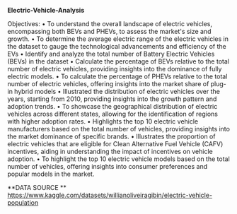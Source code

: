 **Electric-Vehicle-Analysis**

Objectives:
•	To understand the overall landscape of electric vehicles, encompassing both BEVs and PHEVs, to assess the market's size and growth.
•	To determine the average electric range of the electric vehicles in the dataset to gauge the technological advancements and efficiency of the EVs
•	Identify and analyze the total number of Battery Electric Vehicles (BEVs) in the dataset
•	Calculate the percentage of BEVs relative to the total number of electric vehicles, providing insights into the dominance of fully electric models.
•	To calculate the percentage of PHEVs relative to the total number of electric vehicles, offering insights into the market share of plug-in hybrid models
•	Illustrated the distribution of electric vehicles over the years, starting from 2010, providing insights into the growth pattern and adoption trends.
•	To showcase the geographical distribution of electric vehicles across different states, allowing for the identification of regions with higher adoption rates.
•	Highlights the top 10 electric vehicle manufacturers based on the total number of vehicles, providing insights into the market dominance of specific brands.
•	Illustrates the proportion of electric vehicles that are eligible for Clean Alternative Fuel Vehicle (CAFV) incentives, aiding in understanding the impact of incentives on vehicle adoption.
•	To highlight the top 10 electric vehicle models based on the total number of vehicles, offering insights into consumer preferences and popular models in the market.

**DATA SOURCE **
https://www.kaggle.com/datasets/willianoliveiragibin/electric-vehicle-population
